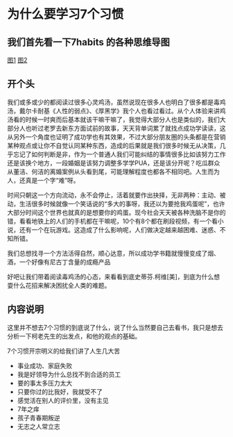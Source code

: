 # 为什么要学习7个习惯

## 我们首先看一下7habits 的各种思维导图
[图1](pic_7habits/7Habits.jpg)
[图2](pic_7habits/7habitTree.jpeg)

## 开个头

我们或多或少的都阅读过很多心灵鸡汤，虽然说现在很多人也明白了很多都是毒鸡汤，戴尔卡耐基《人性的弱点》、《厚黑学》我个人也看过看过。从个人体验来讲鸡汤看的时候一时爽而后基本就该干嘛干嘛了，我觉得大部分人也是类似的，我们大部分人也听过老罗去新东方面试前的故事，天天背单词累了就找点成功学读读，这从另外一个角度也证明了成功学也有其效果，不过大部分朋友圈的头条都是在营销某种观点或让你不自觉认同某种东西，造成的后果就是我们很多时候无从决策，几乎忘记了如何判断是非，作为一个普通人我们可能纠结的事情很多比如该努力工作还是该换个地方，一段婚姻是该努力调整多学学PUA，还是该分开呢？吃瓜群众从董洁、何洁的离婚案例从头看到尾，可能理解程度也都各不相同吧。人生而为人，还真是一个字“难”呀。

时间只朝这一个方向流动，永不会停止，活着就要作出抉择，无非两种：主动、被动，生活很多时候就像一个笑话说的“多大的事呀，我还以为要抢我鸡蛋呢”，也许大部分时间这个世界也就真的是想要你的鸡蛋。现今社会天天被各种洗脑不是你的错，看看地铁上的人们的手机都在干嘛呢，10个有8个都在刷段视频，有一个看小说，还有一个在玩游戏。这造成了什么影响呢，人们做决定越来越困难、迷惑、不知所错。

我们总想找寻一个方法活得自然，顺心达意，所以成功学书籍就慢慢变成了烟、酒，一个好像有尼古丁含量的成瘾产品

好吧让我们带着阅读毒鸡汤的心态，来看看到底史蒂芬.柯维[美]，到底为什么想耍什么花招来解决困扰全人类的难题。

## 内容说明

这里并不想去7个习惯的到底说了什么，说了什么当然要自己去看书，我只是想去分析一下柯老先生的出发点，和他的观点的基础。

7个习惯开宗明义的给我们讲了人生几大苦

- 事业成功、家庭失败
- 我是好领导为什么总找不到合适的员工
- 要的事太多压力太大
- 只要你过的比我好，我就受不了
- 感觉活在别人的评价里，没有主见
- 7年之痒
- 孩子青春期叛逆
- 无志之人常立志
